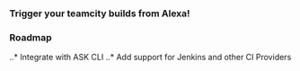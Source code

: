 ### Trigger your teamcity builds from Alexa!

### Roadmap
..* Integrate with ASK CLI
..* Add support for Jenkins and other CI Providers
